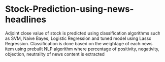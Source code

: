 # Stock-Prediction-using-news-headlines
Adjoint close value of stock is predicted using classification algorithms such as SVM, Naive Bayes, Logistic Regression and tuned model using Lasso Regression. Classification is done based on the weightage of each news item using prebuilt NLP algorithm where percentage of positivity, negativity, objection, neutrality of news content is extracted
